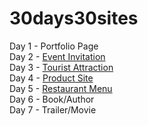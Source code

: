 # 30days30sites


Day 1 - Portfolio Page
<br>
Day 2 - <a href="https://cerita.github.io/30days30sites/event-invitation/">Event Invitation</a>
<br>
Day 3 - <a href="https://cerita.github.io/30days30sites/tourist/">Tourist Attraction</a>
<br>
Day 4 - <a href="https://cerita.github.io/30days30sites/product-site/">Product Site</a>
<br>
Day 5 - <a href="https://cerita.github.io/30days30sites/restaurant-menu/">Restaurant Menu</a>
<br>
Day 6 - Book/Author
<br>
Day 7 - Trailer/Movie
<br>

